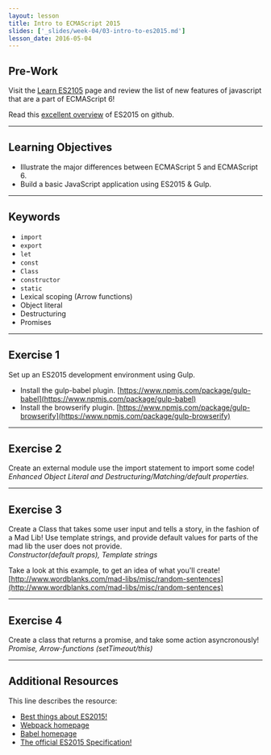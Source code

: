 ```yaml
---
layout: lesson
title: Intro to ECMAScript 2015
slides: ['_slides/week-04/03-intro-to-es2015.md']
lesson_date: 2016-05-04
---
```


## Pre-Work

Visit the [Learn ES2105](https://babeljs.io/docs/learn-es2015/) page and review the list of new features of javascript that are a part of ECMAScript 6!

Read this [excellent overview](https://github.com/bevacqua/es6) of ES2015 on github.

---

## Learning Objectives

- Illustrate the major differences between ECMAScript 5 and ECMAScript 6.
- Build a basic JavaScript application using ES2015 & Gulp.

---

## Keywords

- `import`
- `export`
- `let`
- `const`
- `Class`
- `constructor`
- `static`
- Lexical scoping (Arrow functions)
- Object literal
- Destructuring
- Promises

---

## Exercise 1

Set up an ES2015 development environment using Gulp.

- Install the gulp-babel plugin. [https://www.npmjs.com/package/gulp-babel](https://www.npmjs.com/package/gulp-babel)
- Install the browserify plugin. [https://www.npmjs.com/package/gulp-browserify](https://www.npmjs.com/package/gulp-browserify)

---

## Exercise 2
Create an external module use the import statement to import some code!
*Enhanced Object Literal and Destructuring/Matching/default properties.*

---
## Exercise 3
Create a Class that takes some user input and tells a story, in the fashion of a Mad Lib!
 Use template strings, and provide default values for parts of the mad lib the user does not provide. <br>
*Constructor(default props), Template strings*

Take a look at this example, to get an idea of what you'll create!
[http://www.wordblanks.com/mad-libs/misc/random-sentences](http://www.wordblanks.com/mad-libs/misc/random-sentences)

---
## Exercise 4
Create a class that returns a promise, and take some action asyncronously!
*Promise, Arrow-functions (setTimeout/this)*

---

## Additional Resources

This line describes the resource:

- [Best things about ES2015!](https://kadira.io/blog/other/top-es2015-features-in-15-minutes)
- [Webpack homepage](https://webpack.github.io/)
- [Babel homepage](https://babeljs.io/docs/learn-es2015/)
- [The official ES2015 Specification!](http://www.ecma-international.org/ecma-262/6.0/)
